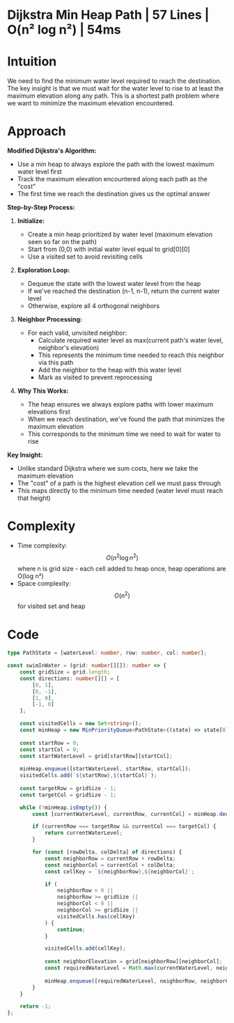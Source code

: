 # Dijkstra Min Heap Path | 57 Lines | O(n² log n²) | 54ms

# Intuition
We need to find the minimum water level required to reach the destination. The key insight is that we must wait for the water level to rise to at least the maximum elevation along any path. This is a shortest path problem where we want to minimize the maximum elevation encountered.

# Approach
**Modified Dijkstra's Algorithm:**
- Use a min heap to always explore the path with the lowest maximum water level first
- Track the maximum elevation encountered along each path as the "cost"
- The first time we reach the destination gives us the optimal answer

**Step-by-Step Process:**

1. **Initialize:**
   - Create a min heap prioritized by water level (maximum elevation seen so far on the path)
   - Start from (0,0) with initial water level equal to grid[0][0]
   - Use a visited set to avoid revisiting cells

2. **Exploration Loop:**
   - Dequeue the state with the lowest water level from the heap
   - If we've reached the destination (n-1, n-1), return the current water level
   - Otherwise, explore all 4 orthogonal neighbors

3. **Neighbor Processing:**
   - For each valid, unvisited neighbor:
     - Calculate required water level as max(current path's water level, neighbor's elevation)
     - This represents the minimum time needed to reach this neighbor via this path
     - Add the neighbor to the heap with this water level
     - Mark as visited to prevent reprocessing

4. **Why This Works:**
   - The heap ensures we always explore paths with lower maximum elevations first
   - When we reach destination, we've found the path that minimizes the maximum elevation
   - This corresponds to the minimum time we need to wait for water to rise

**Key Insight:**
- Unlike standard Dijkstra where we sum costs, here we take the maximum elevation
- The "cost" of a path is the highest elevation cell we must pass through
- This maps directly to the minimum time needed (water level must reach that height)

# Complexity
- Time complexity: $$O(n^2 \log n^2)$$ where n is grid size - each cell added to heap once, heap operations are O(log n²)
- Space complexity: $$O(n^2)$$ for visited set and heap

# Code
```typescript
type PathState = [waterLevel: number, row: number, col: number];

const swimInWater = (grid: number[][]): number => {
    const gridSize = grid.length;
    const directions: number[][] = [
        [0, 1],
        [0, -1],
        [1, 0],
        [-1, 0]
    ];

    const visitedCells = new Set<string>();
    const minHeap = new MinPriorityQueue<PathState>((state) => state[0]);
    
    const startRow = 0;
    const startCol = 0;
    const startWaterLevel = grid[startRow][startCol];
    
    minHeap.enqueue([startWaterLevel, startRow, startCol]);
    visitedCells.add(`${startRow},${startCol}`);
    
    const targetRow = gridSize - 1;
    const targetCol = gridSize - 1;

    while (!minHeap.isEmpty()) {
        const [currentWaterLevel, currentRow, currentCol] = minHeap.dequeue();

        if (currentRow === targetRow && currentCol === targetCol) {
            return currentWaterLevel;
        }

        for (const [rowDelta, colDelta] of directions) {
            const neighborRow = currentRow + rowDelta;
            const neighborCol = currentCol + colDelta;
            const cellKey = `${neighborRow},${neighborCol}`;

            if (
                neighborRow < 0 || 
                neighborRow >= gridSize || 
                neighborCol < 0 || 
                neighborCol >= gridSize ||
                visitedCells.has(cellKey)
            ) {
                continue;
            }

            visitedCells.add(cellKey);
            
            const neighborElevation = grid[neighborRow][neighborCol];
            const requiredWaterLevel = Math.max(currentWaterLevel, neighborElevation);
            
            minHeap.enqueue([requiredWaterLevel, neighborRow, neighborCol]);
        }
    }

    return -1;
};
```